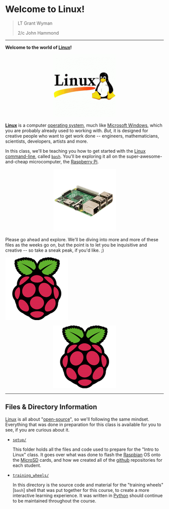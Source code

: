 Welcome to Linux!
========================

> LT Grant Wyman
> 
> 2/c John Hammond
 
---------------------------------------------------------

__Welcome to the world of [Linux]!__

<p align="center">
  <img src="https://github.com/macee/linux_16/blob/master/pictures/tux.png?raw=true" alt="Tux, the Linux Mascot"/>
</p>


__[Linux]__ is a computer [operating system], much like [Microsoft Windows], which you are probably already used to working with. _But,_ it is designed for creative people who want to get work done -- engineers, mathematicians, scientists, developers, artists and more.

In this class, we'll be teaching you how to get started with the [Linux][Linux] [command-line], called [`bash`][bash]. You'll be exploring it all on the super-awesome-and-cheap microcomputer, the [Raspberry Pi].


<p align="center">
  <img src="https://github.com/macee/linux_16/blob/master/pictures/pi.png?raw=true" alt="The Raspberry Pi"/>
</p>


Please go ahead and explore. We'll be diving into more and more of these files as the weeks go on, but the point is to let you be inquisitive and creative -- so take a sneak peak, if you'd like. ;)

![The Raspberry Pi](pictures/raspberry.png)
<p align="center">
  <img src="https://github.com/macee/linux_16/blob/master/pictures/raspberry.png?raw=true" alt="The Raspberry Pi Logo"/>
</p>


---------------

Files & Directory Information
--------

[Linux] is all about "[open-source]", so we'll following the same mindset. Everything that was done in preparation for this class is available for you to see, if you are curious about it.

* [`setup/`](setup/)
    
    This folder holds all the files and code used to prepare for the "Intro to Linux" class. It goes over what was done to flash the [Raspbian] OS onto the [MicroSD] cards, and how we created all of the [github] repositories for each student.

* [`training_wheels/`](training_wheels/)
    
    In this directory is the source code and material for the "training wheels" [`bash`] shell that was put together for this course, to create a more interactive learning experience. It was written in [Python] should continue to be maintained throughout the course.  

[MicroSD]: https://en.wikipedia.org/wiki/MicroSD
[Raspbian]: https://www.raspberrypi.org/downloads/raspbian/
[operating system]: https://en.wikipedia.org/wiki/Operating_system
[operating systems]: https://en.wikipedia.org/wiki/Operating_system
[github]: https://github.com/
[bash]: https://en.wikipedia.org/wiki/Bash_(Unix_shell)
[IMG]: https://en.wikipedia.org/wiki/IMG_(file_format)
[Linux]: https://en.wikipedia.org/wiki/Linux
[Microsoft Windows]: https://en.wikipedia.org/wiki/Microsoft_Windows
[command-line]: https://en.wikipedia.org/wiki/Command-line_interface
[command line]: https://en.wikipedia.org/wiki/Command-line_interface
[Raspberry Pi]: https://www.raspberrypi.org/
[open-source]: https://en.wikipedia.org/wiki/Open-source_software
[Python]: https://www.python.org/